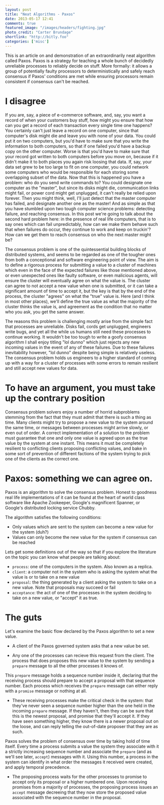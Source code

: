 ```yaml
---
layout: post
title: "Neat Algorithms - Paxos"
date: 2013-05-17 12:41
comments: true
featured_image: "/images/headers/fighting.jpg"
photo_credit: "Carter Brundage"
shortlink: "http://bitly.foo"
categories: ['misc']
---
```



This is an article on and demonstration of an extraordinarily neat algorithm called Paxos. Paxos is a strategy for teaching a whole bunch of decidedly unreliable processes to reliably decide on stuff. More formally: it allows a group of potentially faulty processors to deterministically and safely reach consensus if Paxos' conditions are met while ensuring processors remain consistent if consensus can't be reached.


<div id="main_demo"></div>

# I disagree

If you are, say, a piece of e-commerce software, and, say, you want a record of when your customers buy stuff, how might you ensure that how can you get a record of each transaction every single time one happens? You certainly can't just leave a record on one computer, since that computer's disk might die and leave you with none of your data. You could put it on two computers, but you'd have to make sure that you write the information to both computers, so that if one failed you'd have a backup copy on the other computer. Worse is that you'd have to make sure that your record got written to both computers before you move on, because if it didn't make it to both places you again risk loosing that data. If, say, your data set grew to be too large to fit on one computer, you could network some computers who would be responsible for each storing some overlapping subset of the data. Now that this is happened you have a problem: who do you send write commands to? You could designate one computer as the "master", but since its disks might die, communication links might fail, or power cord might get unplugged, it can't really be relied upon forever. Then you might think, well, I'll just detect that the master computer has failed, and designate another one as the master! And as simple as that you have stumbled upon two tough computer science problems: detecting failure, and reaching consensus. In this post we're going to talk about the second hard problem here: in the presence of real life computers, that is to say ones which can fail unpredictably, how can we make them behave such that when failures do occur, they continue to work and keep on truckin'? How can we get them to reach consensus on who the next master might be?

The consensus problem is one of the quintessential building blocks of distributed systems, and seems to be regarded as one of the tougher ones from both a conceptional and software engineering point of view. The aim is to define a rigorous process for submitting a value to a cluster of machines which even in the face of the expected failures like those mentioned above, or even unexpected ones like faulty software, or even malicious agents, will ensure the cluster will eventually agree on what the value is. The cluster can agree to not accept a new value when one is submitted, or it can take a significant amount of time to accept it, but the key is that by the end of the process, the cluster "agrees" on what the "true" value is. Here (and I think in most other places), we'll define the true value as what the majority of the cluster thinks the value is, and agreement as the condition that no matter who you ask, you get the same answer.

The reasons this problem is challenging mostly arise from the simple fact that processes are unreliable. Disks fail, cords get unplugged, engineers write bugs, and yet all the while us humans still need these processes to continue working. It wouldn't be too tough to write a goofy consensus algorithm I shall enjoy titling "lol dunno" which just rejects any new incoming values in the event of any of these failures. Due to these failures inevitability however, "lol dunno" despite being simple is relatively useless. The consensus problem holds us engineers to a higher standard of coming up with a way for a cluster of processes with some errors to remain resilient and still accept new values for data.

# To have an argument, you must take up the contrary position

Consensus problem solvers enjoy a number of horrid subproblems stemming from the fact that they must admit that there is such a thing as time. Many clients might try to propose a new value to the system around the same time, or messages between processes might arrive slowly, or even out of order. A correct implementation of a solution to the problem must guarantee that one and only one value is agreed upon as the true value by the system at one instant. This means it must be completely resilient to conflicting clients proposing conflicting values, and bake in some sort of prevention of different factions of the system trying to pick one of the clients as the correct one.

# Paxos: something we can agree on.

Paxos is an algorithm to solve the consensus problem. Honest to goodness real life implementations of it can be found at the heart of world class software like Apache Zookeeper, Google's magnificent Spanner, or Google's distributed locking service Chubby.

The algorithm satisfies the following conditions:

 - Only values which are sent to the system can become a new value for the system (duh?)
 - Values can only become the new value for the system if consensus can be reached

Lets get some definitions out of the way so that if you explore the literature on the topic you can know what people are talking about:

 - `process`: one of the computers in the system. Also known as a replica.
 - `client`: a computer not in the system who is asking the system what the value is or to take on a new value
 - `proposal`: the thing generated by a client asking the system to take on a new value. Note that proposals may succeed or fail
 - `acceptance`: the act of one of the processes in the system deciding to take on a new value, or "accept" it as true.

# The guts

Let's examine the basic flow declared by the Paxos algorithm to set a new value.

 - A client of the Paxos governed system asks that a new value be set.

<div id="client_demo"></div>

 - Any one of the processes can recieve this request from the client. The process that does proposes this new value to the system by sending a `prepare` message to all the other processes it knows of.

<div id="prepare_demo"></div>

This `prepare` message holds a sequence number inside it, declaring that the receiving process should prepare to accept a proposal with that sequence number. Each process which receives the `prepare` message can either reply with a `promise` message or nothing at all.

 - These receiving processes make the critical check in the system: that they've never seen a sequence number higher than the one held in the incoming `prepare` message. If they haven't, then they can be sure that this is the newest proposal, and promise that they'll accept it. If they have seen something higher, they know there is a newer proposal out on the loose, and can reply telling the out-of-date proposer that they are as such. 

<div id="promise_demo"></div>

Paxos solves the problem of consensus over time by taking hold of time itself. Every time a process submits a value the system they associate with it a strictly increasing sequence number and associate the `prepare` (and as we'll see later, `accept`) messages with it. Using this number, a process in the system can identify in what order the messages it received were created, and apply temporal precedence.

 - The proposing process waits for the other processes to promise to accept only its proposal or a higher numbered one. Upon receiving promises from a majority of processes, the proposing process issues an `accept` message decreeing that they now store the proposed value associated with the sequence number in the proposal.

<div id="accept_demo"></div>


<script src="/assets/paxos/paxos.js" type="text/javascript"></script>
<link href='/assets/paxos.css' rel='stylesheet' type='text/css' />


